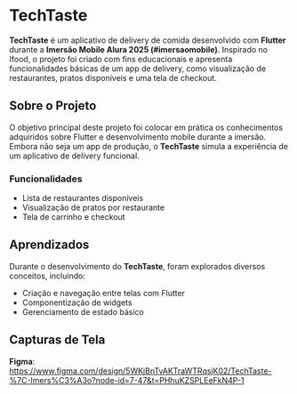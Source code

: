 # TechTaste

**TechTaste** é um aplicativo de delivery de comida desenvolvido com **Flutter** durante a **Imersão Mobile Alura 2025 (#imersaomobile)**. Inspirado no Ifood, o projeto foi criado com fins educacionais e apresenta funcionalidades básicas de um app de delivery, como visualização de restaurantes, pratos disponíveis e uma tela de checkout.

## Sobre o Projeto

O objetivo principal deste projeto foi colocar em prática os conhecimentos adquiridos sobre Flutter e desenvolvimento mobile durante a imersão. Embora não seja um app de produção, o **TechTaste** simula a experiência de um aplicativo de delivery funcional.

### Funcionalidades

- Lista de restaurantes disponíveis  
- Visualização de pratos por restaurante  
- Tela de carrinho e checkout

## Aprendizados

Durante o desenvolvimento do **TechTaste**, foram explorados diversos conceitos, incluindo:

- Criação e navegação entre telas com Flutter  
- Componentização de widgets  
- Gerenciamento de estado básico  

## Capturas de Tela

**Figma**: https://www.figma.com/design/5WKjBnTvAKTraWTRqsjK02/TechTaste-%7C-Imers%C3%A3o?node-id=7-47&t=PHhuKZSPLEeFkN4P-1
> 
